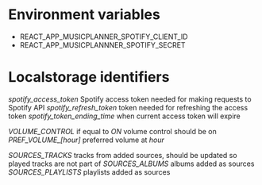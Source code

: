 # Environment variables
* REACT_APP_MUSICPLANNER_SPOTIFY_CLIENT_ID
* REACT_APP_MUSICPLANNNER_SPOTIFY_SECRET


# Localstorage identifiers
*spotify_access_token* Spotify access token needed for making requests to Spotify API
*spotify_refresh_token* token needed for refreshing the access token
*spotify_token_ending_time* when current access token will expire

*VOLUME_CONTROL* if equal to *ON* volume control should be on 
*PREF_VOLUME_[hour]* preferred volume at *hour*

*SOURCES_TRACKS* tracks from added sources, should be updated so played tracks are not part of
*SOURCES_ALBUMS* albums added as sources
*SOURCES_PLAYLISTS* playlists added as sources

